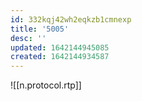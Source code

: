 ```yaml
---
id: 332kqj42wh2eqkzb1cmnexp
title: '5005'
desc: ''
updated: 1642144945085
created: 1642144934587
---
```



![[n.protocol.rtp]]
